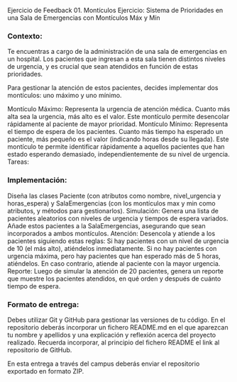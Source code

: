 Ejercicio de Feedback 01. Montículos
Ejercicio: Sistema de Prioridades en una Sala de Emergencias con Montículos Máx y Mín

### Contexto:

Te encuentras a cargo de la administración de una sala de emergencias en un hospital. Los pacientes que ingresan a esta sala tienen distintos niveles de urgencia, y es crucial que sean atendidos en función de estas prioridades.

Para gestionar la atención de estos pacientes, decides implementar dos montículos: uno máximo y uno mínimo.

Montículo Máximo: Representa la urgencia de atención médica. Cuanto más alta sea la urgencia, más alto es el valor. Este montículo permite desencolar rápidamente al paciente de mayor prioridad.
Montículo Mínimo: Representa el tiempo de espera de los pacientes. Cuanto más tiempo ha esperado un paciente, más pequeño es el valor (indicando horas desde su llegada). Este montículo te permite identificar rápidamente a aquellos pacientes que han estado esperando demasiado, independientemente de su nivel de urgencia.
Tareas:

### Implementación:
Diseña las clases Paciente (con atributos como nombre, nivel_urgencia y horas_espera) y SalaEmergencias (con los montículos max y min como atributos, y métodos para gestionarlos).
Simulación:
Genera una lista de pacientes aleatorios con niveles de urgencia y tiempos de espera variados.
Añade estos pacientes a la SalaEmergencias, asegurando que sean incorporados a ambos montículos.
Atención:
Desencola y atiende a los pacientes siguiendo estas reglas:
Si hay pacientes con un nivel de urgencia de 10 (el más alto), atiéndelos inmediatamente.
Si no hay pacientes con urgencia máxima, pero hay pacientes que han esperado más de 5 horas, atiéndelos.
En caso contrario, atiende al paciente con la mayor urgencia.
Reporte:
Luego de simular la atención de 20 pacientes, genera un reporte que muestre los pacientes atendidos, en qué orden y después de cuánto tiempo de espera.

### Formato de entrega:
Debes utilizar Git y GitHub para gestionar las versiones de tu código. En el repositorio deberás incorporar un fichero README.md en el que aparezcan tu nombre y apellidos y una explicación y reflexión acerca del proyecto realizado. Recuerda incorporar, al principio del fichero README el link al repositorio de GitHub.

En esta entrega a través del campus deberás enviar el repositorio exportado en formato ZIP. 